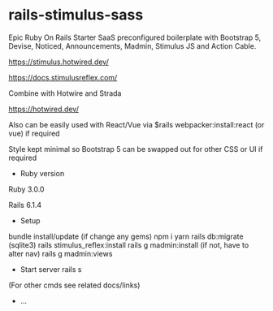# rails-stimulus-sass

Epic Ruby On Rails Starter SaaS preconfigured boilerplate with Bootstrap 5, Devise, Noticed, Announcements, Madmin, Stimulus JS and Action Cable.

https://stimulus.hotwired.dev/

https://docs.stimulusreflex.com/

Combine with Hotwire and Strada

https://hotwired.dev/

Also can be easily used with React/Vue via $rails webpacker:install:react (or vue) if required

Style kept minimal so Bootstrap 5 can be swapped out for other CSS or UI if required

* Ruby version

Ruby 3.0.0

Rails 6.1.4

* Setup

 bundle install/update (if change any gems)
 npm i
 yarn
 rails db:migrate  (sqlite3)
 rails stimulus_reflex:install
 rails g madmin:install  (if not, have to alter nav)
 rails g madmin:views

* Start server
 rails s

(For other cmds see  related docs/links)



* ...
